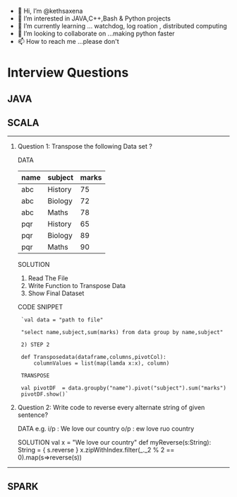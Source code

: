 - 👋 Hi, I’m @kethsaxena
- 👀 I’m interested in JAVA,C++,Bash & Python projects
- 🌱 I’m currently learning ... watchdog, log roation , distributed computing
- 💞️ I’m looking to collaborate on ...making python faster 
- 📫 How to reach me ...please don't 


# Interview Questions
## JAVA 
## SCALA 
--- 
1. Question 1: Transpose the following Data set ?  
    
    DATA
    
    |name|subject|marks
    |----|-------|----
    |abc |History|75
    |abc |Biology|72
    |abc |Maths  |78
    |pqr |History|65
    |pqr |Biology|89
    |pqr |Maths  |90

    SOLUTION

    1. Read The File 
    2. Write Function to Transpose Data
    3. Show Final Dataset

    CODE SNIPPET 

        `val data = "path to file"

        "select name,subject,sum(marks) from data group by name,subject"

        2) STEP 2 

        def Transposedata(dataframe,columns,pivotCol):
            columnValues = list(map(lamda x:x), column)

        TRANSPOSE 

        val pivotDF  = data.groupby("name").pivot("subject").sum("marks")
        pivotDF.show()`

2. Question 2: Write code to reverse every alternate string of given sentence?

    DATA
    e.g.
    i/p : We love our country
    o/p : ew love ruo country
    
    SOLUTION
    val x  = "We love our country"
    def myReverse(s:String): String = {
        s.reverse 
    }
    x.zipWithIndex.filter(_._2 % 2 == 0).map(s=>reverse(s))
---
## SPARK 